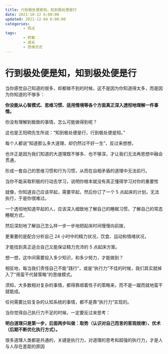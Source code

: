 ```yaml
---
title: 行到极处便是知，知到极处便是行
date: 2021-10-22 6:00:00
updated: 2021-12-04 6:00:00
categories:
        - 观点
tags:
        - 转载
        - 成长
        - 思维方式
---
```


# 行到极处便是知，知到极处便是行

当你感觉自己知道的很多，却都做不到的时候，这不是因为你知道得太多，而是因为你知道的不够多：

**你没能从心智模式、思维习惯、适用情境等各个方面真正深入透彻地理解一件事情。**

你没有理解到极致的事情，怎么可能做得到呢？

这也是王阳明先生所说：“知到极处便是行，行到极处便是知。”

每个人都说“知道那么多大道理，却仍然过不好一生”，反过来想想，

也许正是因为我们知道的大道理既不够多、也不够深，才让我们无法再思想中融会贯通，

形成一套自己的思维习惯和行为习惯，从而在自相矛盾的道理中无法前行。

当你不能采取积极的行动去学习，说明你根本就没有真正懂得学习对你的重要性

就像，你知道自己应该早起，需要早起，然后你订了一个 5 点起床的计划，无法执行，于是你很难过。

一个透彻地知道早起的人，应该深入细致地了解自己的睡眠习惯，了解自己的常态睡眠方式，

然后深刻地了解自己怎么样一步一步地把起床时间慢慢向前拨，

更重要的是配合分析自己 24 小时中的精力状况，饮食、运动和情绪状况，

才能找到真正适合自己又能保证精力充沛的 5 点起床方案。

想一想，这中间需要投入多少知识，和多少努力，才能做到？

相反地，每当我们责怪自己不能“践行”，或是“执行力”不佳的时候，我们其实就掉入了“用蛮干代替策略”的思维模式。

须知，大多数相对复杂的事情，都得靠顺着性子的策略来，而不是一蹴而就地蛮干就能成。

任何需要比较复杂的认知系统的事情，都不是靠“执行力”实现的。

当你觉得自己执行力不足的时候，一定要反过来思考：

**明白道理只是第一步，后面两步叫做：取势（认识对自己而言的客观规律）、优术（后期不断优化执行方式）。**

很多道理人类都是共通的，关键是执行力，对道理的思考和超强的执行力，才是人与人存在差距的原因
